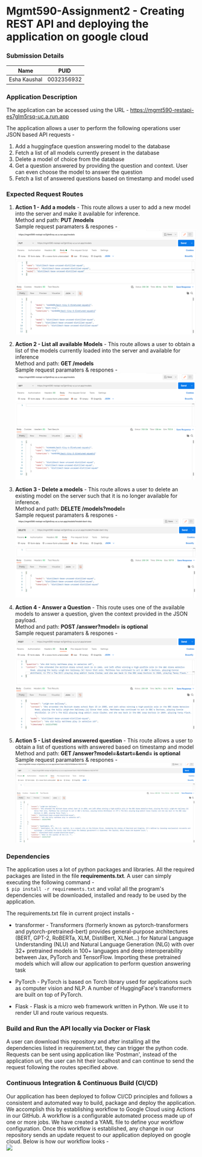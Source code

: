 # Mgmt590-Assignment2 - Creating REST API and deploying the application on google cloud
### Submission Details
|Name|PUID|
|----|----|
|Esha Kaushal| 0032356932|

### Application Description
The application can be accessed using the URL - https://mgmt590-restapi-es7glm5rsq-uc.a.run.app

The application allows a user to perform the following operations user JSON based API requests -
1) Add a huggingface question answering model to the database
2) Fetch a list of all models currently present in the database
3) Delete a model of choice from the database 
4) Get a question answered by providing the question and context. User can even choose the model to answer the question
5) Fetch a list of answered questions based on timestamp and model used

### Expected Request Routes
1)  **Action 1 - Add a models** - This route allows a user to add a new model into the server and make it available for inference.<br>
      Method and path: **PUT /models** <br>
      Sample request paramaters & respones -<br>
    <img src="/images/Add a model.PNG">

2)  **Action 2 - List all available Models** - This route allows a user to obtain a list of the models currently loaded into the server and available for inference <br>
     Method and path: **GET /models** <br>
     Sample request paramaters & respones - <br>
    <img src="/images/Get a model.PNG">

3)  **Action 3 - Delete a models** - This route allows a user to delete an existing model on the server such that it is no longer available for inference. <br>
      Method and path: **DELETE /models?model=<model name>** <br>
      Sample request paramaters & respones - <br>
    <img src="/images/Delete a model.PNG">

4)  **Action 4 - Answer a Question** - This route uses one of the available models to answer a question, given the context provided in the JSON payload.<br>
     Method and path: **POST /answer?model=<model name>     <model name> is optional** <br>
     Sample request paramaters & respones - <br>
    <img src="/images/Answer.PNG">

5)   **Action 5 - List desired answered question** - This route allows a user to obtain a list of questions with answered based on timestamp and model <br>
     Method and path: **GET /answer?model=<model name>&start=<start timestamp>&end=<end timestamp>     <model name> is optional** <br>
     Sample request paramaters & respones -<br>
    <img src="/images/FetchAnswer.PNG">

### Dependencies
The application uses a lot of python packages and libraries. All the required packages are listed in the file **requirements.txt**. A user can simply executing the following command - <br>
```$ pip install -r requirements.txt``` and voila! all the program's dependencies will be downloaded, installed and ready to be used by the application.

The requirements.txt file in current project installs -
* transformer - Transformers (formerly known as pytorch-transformers and pytorch-pretrained-bert) provides general-purpose architectures (BERT, GPT-2, RoBERTa, XLM, DistilBert, XLNet…) for Natural Language Understanding (NLU) and Natural Language Generation (NLG) with over 32+ pretrained models in 100+ languages and deep interoperability between Jax, PyTorch and TensorFlow. Importing these pretrained models which will allow our application to perform question answering task <br>
      
* PyTorch - PyTorch is based on Torch library used for applications such as computer vision and NLP. A number of HuggingFace's transformers are built on top of PyTorch. <br>
      
* Flask - Flask is a micro web framework written in Python. We use it to render UI and route various requests.

### Build and Run the API locally via Docker or Flask
A user can download this repository and after installing all the dependencies listed in requirement.txt, they can trigger the python code. Requests can be sent using application like 'Postman', instead of the application url, the user can hit their localhost and can continue to send the request following the routes specified above.

### Continuous Integration & Continuous Build (CI/CD)
Our application has been deployed to follow CI/CD principles and follows a consistent and automated way to build, package and deploy the application.<br>
We accomplish this by establishing workflow to Google Cloud using Actions in our GitHub. A workflow is a configurable automated process made up of one or more jobs. We have created a YAML file to define your workflow configuration. Once this workflow is established, any change in our repository sends an update request to our application deployed on google cloud. Below is how our workflow looks -<br>
<img src="/images/Build Deploy.PNG">
